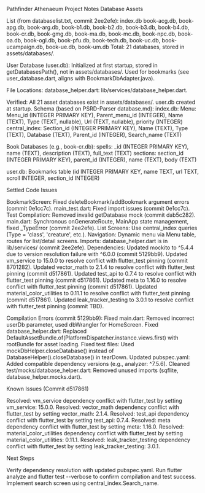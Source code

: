 Pathfinder Athenaeum Project Notes
Database Assets

List (from databaselist.txt, commit 2ee2efe):
index.db
book-acg.db, book-apg.db, book-arg.db, book-b1.db, book-b2.db, book-b3.db, book-b4.db, book-cr.db, book-gmg.db, book-ma.db, book-mc.db, book-npc.db, book-oa.db, book-ogl.db, book-pfu.db, book-tech.db, book-uc.db, book-ucampaign.db, book-ue.db, book-um.db
Total: 21 databases, stored in assets/databases/.


User Database (user.db):
Initialized at first startup, stored in getDatabasesPath(), not in assets/databases/.
Used for bookmarks (see user_database.dart, aligns with BookmarkDbAdapter.java).


File Locations:
database_helper.dart: lib/services/database_helper.dart.


Verified: All 21 asset databases exist in assets/databases/. user.db created at startup.
Schema (based on PSRD-Parser database.md):
index.db:
Menu: Menu_id (INTEGER PRIMARY KEY), Parent_menu_id (INTEGER), Name (TEXT), Type (TEXT, nullable), Url (TEXT, nullable), priority (INTEGER)
central_index: Section_id (INTEGER PRIMARY KEY), Name (TEXT), Type (TEXT), Database (TEXT), Parent_id (INTEGER), Search_name (TEXT)


Book Databases (e.g., book-cr.db):
spells: _id (INTEGER PRIMARY KEY), name (TEXT), description (TEXT), full_text (TEXT)
sections: section_id (INTEGER PRIMARY KEY), parent_id (INTEGER), name (TEXT), body (TEXT)


user.db: Bookmarks table (id INTEGER PRIMARY KEY, name TEXT, url TEXT, scroll INTEGER, section_id INTEGER)



Settled Code Issues

BookmarkScreen: Fixed deleteBookmark/addBookmark argument errors (commit 0e1cc7c).
main_test.dart: Fixed import issues (commit 0e1cc7c).
Test Compilation: Removed invalid getDatabase mock (commit dab5c282).
main.dart: Synchronous onGenerateRoute, MainApp state management, fixed _TypeError (commit 2ee2efe).
List Screens: Use central_index queries (Type = 'class', 'creature', etc.).
Navigation: Dynamic menu via Menu table, routes for list/detail screens.
Imports: database_helper.dart is in lib/services/ (commit 2ee2efe).
Dependencies:
Updated mockito to ^5.4.4 due to version resolution failure with ^6.0.0 (commit 5129bb9).
Updated vm_service to 15.0.0 to resolve conflict with flutter_test pinning (commit 8701282).
Updated vector_math to 2.1.4 to resolve conflict with flutter_test pinning (commit d517861).
Updated test_api to 0.7.4 to resolve conflict with flutter_test pinning (commit d517861).
Updated meta to 1.16.0 to resolve conflict with flutter_test pinning (commit d517861).
Updated material_color_utilities to 0.11.1 to resolve conflict with flutter_test pinning (commit d517861).
Updated leak_tracker_testing to 3.0.1 to resolve conflict with flutter_test pinning (commit TBD).


Compilation Errors (commit 5129bb9):
Fixed main.dart: Removed incorrect userDb parameter, used dbWrangler for HomeScreen.
Fixed database_helper.dart: Replaced DefaultAssetBundle.of(PlatformDispatcher.instance.views.first) with rootBundle for asset loading.
Fixed test files: Used mockDbHelper.closeDatabase() instead of DatabaseHelper().closeDatabase() in tearDown.
Updated pubspec.yaml: Added compatible dependency versions (e.g., analyzer: ^7.5.6).
Cleaned test/mocks/database_helper.dart: Removed unused imports (sqflite, database_helper.mocks.dart).



Known Issues (Commit d517861)

Resolved: vm_service dependency conflict with flutter_test by setting vm_service: 15.0.0.
Resolved: vector_math dependency conflict with flutter_test by setting vector_math: 2.1.4.
Resolved: test_api dependency conflict with flutter_test by setting test_api: 0.7.4.
Resolved: meta dependency conflict with flutter_test by setting meta: 1.16.0.
Resolved: material_color_utilities dependency conflict with flutter_test by setting material_color_utilities: 0.11.1.
Resolved: leak_tracker_testing dependency conflict with flutter_test by setting leak_tracker_testing: 3.0.1.

Next Steps

Verify dependency resolution with updated pubspec.yaml.
Run flutter analyze and flutter test --verbose to confirm compilation and test success.
Implement search screen using central_index.Search_name.
